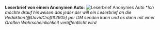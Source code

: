 **Leserbrief von einem Anonymen Auto:**
![Leserbrief Anonymes Auto](https://media.discordapp.net/attachments/803235003257192478/868898373581819904/Screenshot_2021-07-25_at_18.51.45.png)
**Ich möchte drauf hinweisen das jeder der will ein Leserbrief an die Redaktion(@DavidCraft#2905) per DM senden kann und es dann mit einer Großen Wahrscheinlichkeit veröffentlicht wird*
